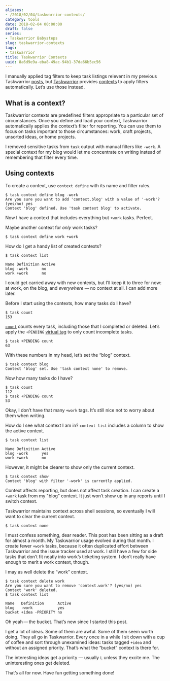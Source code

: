 ```yaml
---
aliases:
- /2018/02/04/taskwarrior-contexts/
category: tools
date: 2018-02-04 00:00:00
draft: false
series:
- Taskwarrior Babysteps
slug: taskwarrior-contexts
tags:
- taskwarrior
title: Taskwarrior Contexts
uuid: 8a6d9e9a-eba8-49ac-94b1-37da66b5ec56
---
```


I manually applied tag filters to keep task listings relevent in my
previous Taskwarrior [posts](/tags/taskwarrior), but
[Taskwarrior](https://taskwarrior.org/) provides
[contexts](https://taskwarrior.org/docs/context.html) to apply filters
automatically. Let’s use those instead.

## What is a context?

Taskwarrior contexts are predefined filters appropriate to a particular
set of circumstances. Once you define and load your context, Taskwarrior
automatically applies the context’s filter for reporting. You can use
them to focus on tasks important to those circumstances: work, craft
projects, unsorted ideas, or home projects.

I removed sensitive tasks from `task` output with manual filters like
`-work`. A special context for my blog would let me concentrate on
writing instead of remembering that filter every time.

## Using contexts

To create a context, use `context define` with its name and filter
rules.

    $ task context define blog -work
    Are you sure you want to add 'context.blog' with a value of '-work'? (yes/no) yes
    Context 'blog' defined. Use 'task context blog' to activate.

Now I have a context that includes everything but `+work` tasks.
Perfect.

Maybe another context for *only* work tasks?

    $ task context define work +work

How do I get a handy list of created contexts?

    $ task context list

    Name Definition Active
    blog -work      no
    work +work      no

I could get carried away with new contexts, but I’ll keep it to three
for now: at work, on the blog, and *everywhere* — no context at all. I
can add more later.

Before I start using the contexts, how many tasks do I have?

    $ task count
    153

[`count`](https://taskwarrior.org/docs/commands/count.html) counts every
task, including those that I completed or deleted. Let’s apply the
`+PENDING` [virtual
tag](https://taskwarrior.org/docs/tags.html#supported) to only count
incomplete tasks.

    $ task +PENDING count
    63

With these numbers in my head, let’s set the “blog” context.

    $ task context blog
    Context 'blog' set. Use 'task context none' to remove.

Now how many tasks do I have?

    $ task count
    112
    $ task +PENDING count
    53

Okay, I don’t have that many `+work` tags. It’s still nice not to worry
about them when writing.

How do I see what context I am in? `context list` includes a column to
show the active context.

    $ task context list

    Name Definition Active
    blog -work      yes
    work +work      no

However, it might be clearer to show only the current context.

    $ task context show
    Context 'blog' with filter '-work' is currently applied.

Context affects reporting, but does not affect task creation. I can
create a `+work` task from my "blog" context. It just won’t show up in
any reports until I switch context.

Taskwarrior maintains context across shell sessions, so eventually I
will want to clear the current context.

    $ task context none

I must confess something, dear reader. This post has been sitting as a
draft for almost a month. My Taskwarrior usage evolved during that
month. I create fewer `+work` tasks, because it often duplicated effort
between Taskwarrior and the issue tracker used at work. I still have a
few for side tasks that don’t fit neatly into work’s ticketing system. I
don’t really have enough to merit a work context, though.

I may as well delete the “work” context.

    $ task context delete work
    Are you sure you want to remove 'context.work'? (yes/no) yes
    Context 'work' deleted.
    $ task context list

    Name   Definition      Active
    blog   -work           yes
    bucket +idea -PRIORITY no

Oh yeah — the bucket. That’s new since I started this post.

I get a lot of ideas. Some of them are awful. Some of them seem worth
doing. They all go in Taskwarrior. Every once in a while I sit down with
a cup of coffee and sort through unexamined ideas: tasks tagged `+idea`
and without an assigned priority. That’s what the “bucket” context is
there for.

The interesting ideas get a priority — usually `L` unless they excite
me. The uninteresting ones get deleted.

That’s all for now. Have fun getting something done\!